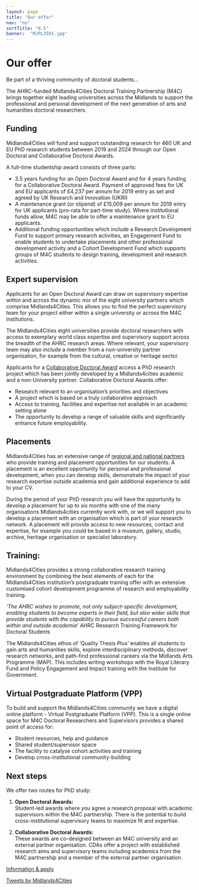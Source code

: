 ```yaml
---
layout: page
title: "Our offer"
nav: "no"
sortTitle: "0.5"
banner:  "MJPL3591.jpg"
---
```


<h1>Our offer</h1>

<div class="row home" markdown="1"> <!-- main row -->
<div class="col-md-8 homepad homegrid" markdown="1"> <!-- LH col -->

<p class="strap">Be part of a thriving community of doctoral students...</p>

The AHRC-funded Midlands4Cities Doctoral Training Partnership (M4C) brings together eight leading universities across the Midlands to support the professional and personal development of the next generation of arts and humanities doctoral researchers.


<!--
<img src="/m4c/assets/How-to-apply-to-the-M4C-Cropped-340x150.jpg" class="" alt="thumbnail">
<img src="/m4c/assets/M4C-offer-Cropped-340x150.jpg" class="" alt="thumbnail">
<img src="/m4c/assets/Doctoral-Routes-Cropped-339x150.jpg" class="card-img-top" alt="thumbnail">
<img src="/m4c/assets/about-us-Cropped-341x150.gif" class="card-img-top" alt="thumbnail">
-->

## Funding

Midlands4Cities will fund and support outstanding research for 460 UK and EU PhD research students between 2019 and 2024 through our Open Doctoral and Collaborative Doctoral Awards.

A full-time studentship award consists of three parts:

- 3.5 years funding for an Open Doctoral Award and for 4 years funding for a Collaborative Doctoral Award.
Payment of approved fees for UK and EU applicants of £4,237 per annum for 2019 entry as set and agreed by UK Research and Innovation (UKRI)
- A maintenance grant (or stipend) of £15,009 per annum for 2019 entry for UK applicants (pro-rata for part-time study).  Where institutional funds allow, M4C may be able to offer a maintenance grant to EU applicants.
- Additional funding opportunities which include a Research Development Fund to support primary research activities, an Engagement Fund to enable students to undertake placements and other professional development activity and a Cohort Development Fund which supports groups of M4C students to design training, development and research activities.


## Expert supervision

Applicants for an Open Doctoral Award can draw on supervisory expertise within and across the dynamic mix of the eight university partners which comprise Midlands4Cities. This allows you to find the perfect supervisory team for your project either within a single university or across the M4C institutions.

The Midlands4Cities eight universities provide doctoral researchers with access to exemplary world class expertise and supervisory support across the breadth of the AHRC research areas.  Where relevant, your supervisory team may also include a member from a non-university partner organisation, for example from the cultural, creative or heritage sector.


Applicants for a [Collaborative Doctoral Award](/m4c/projects.html) access a PhD research project which has been jointly developed by a Midlands4cities academic and a non-University partner.  Collaborative Doctoral Awards offer:

- Research relevant to an organisation’s priorities and objectives
- A project which is based on a truly collaborative approach
- Access to training, facilities and expertise not available in an academic setting alone
- The opportunity to develop a range of valuable skills and significantly enhance future employability.



## Placements

Midlands4Cities has an extensive range of [regional and national partners](/m4c/partners.html) who provide training and placement opportunities for our students.  A placement is an excellent opportunity for personal and professional development, when you can develop skills, demonstrate the impact of your research expertise outside academia and gain additional experience to add to your CV.

During the period of your PhD research you will have the opportunity to develop a placement for up to six months with one of the many organisations Midlands4cities currently work with, or we will support you to develop a placement with an organisation which is part of your research network.  A placement will provide access to new resources, contact and expertise, for example you could be based in a museum, gallery, studio, archive, heritage organisation or specialist laboratory.



## Training:

Midlands4Cities provides a strong collaborative research training environment by combining the best elements of each for the Midlands4Cities institution’s postgraduate training offer with an extensive customised cohort development programme of research and employability training.

_‘The AHRC wishes to promote, not only subject-specific development, enabling students to become experts in their field, but also wider skills that provide students with the capability to pursue successful careers both within and outside academia’_
AHRC Research Training Framework for Doctoral Students

The Midlands4Cities ethos of ‘Quality Thesis Plus’ enables all students to gain arts and humanities skills, explore interdisciplinary methods, discover research networks, and path-find professional careers via the Midlands Arts Programme (MAP).  This includes writing workshops with the Royal Literary Fund and Policy Engagement and Impact training with the Institute for Government.


## Virtual Postgraduate Platform (VPP)

To build and support the Midlands4Cities community we have a digital online platform - Virtual Postgraduate Platform (VPP). This is a single online space for M4C Doctoral Researchers and Supervisors provides a shared point of access for:

- Student resources, help and guidance
- Shared student/supervisor space  
- The facility to catalyse cohort activities and training
- Develop cross-institutional community-building


## Next steps

We offer two routes for PhD study:

1. **Open Doctoral Awards:**<br/>Student-led awards where you agree a research proposal with academic supervisors within the M4C partnership. There is the potential to build cross-institutional supervisory teams to maximize fit and expertise.

2. **Collaborative Doctoral Awards:**<br/>These awards are co-designed between an M4C university and an external partner organisation. CDAs offer a project with established research aims and supervisory teams including academics from the M4C partnership and a member of the external partner organisation.


<a class="btn btn-secondary" href="/m4c/apply.html" role="button">Information &amp; apply <i class="fas fa-chevron-right padl"></i></a>




</div> <!-- end LH col -->


<div class="col-md-4"> <!-- RH col -->
  <a class="twitter-timeline" data-theme="light" data-link-color="#9b1b3a" data-tweet-limit="3" href="https://twitter.com/Midlands4Cities?ref_src=twsrc%5Etfw">Tweets by Midlands4Cities</a> <script async src="https://platform.twitter.com/widgets.js" charset="utf-8"></script>
</div> <!-- end RH col -->

</div> <!-- end main row -->
